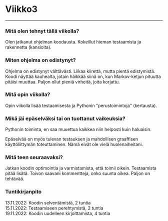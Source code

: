 # Viikko3
---
### Mitä olen tehnyt tällä viikolla?
Olen jatkanut ohjelman koodausta. Kokeillut hieman testaamista ja rakennetta (kansioita).


### Miten ohjelma on edistynyt?
Ohjelma on edistynyt välttävästi. Liikaa kiirettä, mutta pientä edistymistä. Koodi näyttää kauhealta, jotain häikkää siinä on, kun Markov-ketjun pituutta pitäisi muuttaa. Paljon ollut pieniä virheitä, joita korjattu.

### Mitä opin viikolla?
Opin viikolla lisää testaamisesta ja Pythonin "perustoimintoja" (kertausta).

### Mikä jäi epäselväksi tai on tuottanut vaikeuksia?
Pythonin toiminta, en saa muuettua kaikkea niin helposti kuin haluaisin. 

Epäselvää on myös tulevan testauksen ja mahdollisen graaffisen käyttöliittymän toteuttaminen. Nämä eivät ole vielä huolenaiheitani.

### Mitä teen seuraavaksi?
Jatkan koodin optimointia ja varmistamista, että toimii oikein. Testaamista pitää lisätä. Toivon saavani kommentteja, onko suunta oikea. Paljon on tehtävää. 

### Tuntikirjanpito
13.11.2022: Koodin selventämistä, 2 tuntia \
15.11.2022: Testaamiseen perehtymistä, 2 tuntia \
19.11.2022: Koodin uudelleen kirjoittamista, 4 tuntia 
